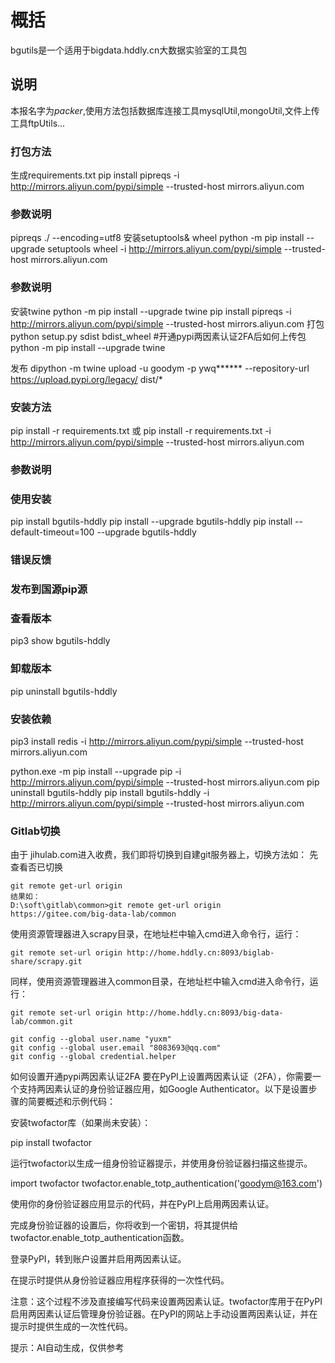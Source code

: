 # 概括
bgutils是一个适用于bigdata.hddly.cn大数据实验室的工具包
## 说明
本报名字为*packer*,使用方法包括数据库连接工具mysqlUtil,mongoUtil,文件上传工具ftpUtils...

### 打包方法
生成requirements.txt
pip install pipreqs -i http://mirrors.aliyun.com/pypi/simple --trusted-host mirrors.aliyun.com
### 参数说明
pipreqs ./ --encoding=utf8
安装setuptools& wheel
python -m pip install --upgrade setuptools wheel -i http://mirrors.aliyun.com/pypi/simple --trusted-host mirrors.aliyun.com
### 参数说明
安装twine
python -m pip install --upgrade twine pip install pipreqs -i http://mirrors.aliyun.com/pypi/simple --trusted-host mirrors.aliyun.com
打包
python setup.py sdist bdist_wheel
#开通pypi两因素认证2FA后如何上传包
python -m pip install --upgrade twine 

发布
dipython -m twine upload -u goodym -p ywq****** --repository-url https://upload.pypi.org/legacy/  dist/*
### 安装方法
pip install -r requirements.txt
或
pip install -r requirements.txt  -i http://mirrors.aliyun.com/pypi/simple --trusted-host mirrors.aliyun.com
### 参数说明

### 使用安装
pip install bgutils-hddly
pip install --upgrade bgutils-hddly
pip install --default-timeout=100 --upgrade bgutils-hddly
### 错误反馈
### 发布到国源pip源

### 查看版本
pip3 show bgutils-hddly

### 卸载版本
pip uninstall bgutils-hddly

### 安装依赖
pip3 install redis -i http://mirrors.aliyun.com/pypi/simple --trusted-host mirrors.aliyun.com

python.exe -m pip install --upgrade pip -i http://mirrors.aliyun.com/pypi/simple --trusted-host mirrors.aliyun.com
pip uninstall bgutils-hddly
pip install bgutils-hddly  -i http://mirrors.aliyun.com/pypi/simple --trusted-host mirrors.aliyun.com

### Gitlab切换
由于 jihulab.com进入收费，我们即将切换到自建git服务器上，切换方法如：
先查看否已切换
```
git remote get-url origin
结果如：
D:\soft\gitlab\common>git remote get-url origin
https://gitee.com/big-data-lab/common
```
使用资源管理器进入scrapy目录，在地址栏中输入cmd进入命令行，运行：
```
git remote set-url origin http://home.hddly.cn:8093/biglab-share/scrapy.git
```
同样，使用资源管理器进入common目录，在地址栏中输入cmd进入命令行，运行：
```
git remote set-url origin http://home.hddly.cn:8093/big-data-lab/common.git

git config --global user.name "yuxm"
git config --global user.email "8083693@qq.com"
git config --global credential.helper

```


如何设置开通pypi两因素认证2FA
要在PyPI上设置两因素认证（2FA），你需要一个支持两因素认证的身份验证器应用，如Google Authenticator。以下是设置步骤的简要概述和示例代码：

安装twofactor库（如果尚未安装）：

pip install twofactor

运行twofactor以生成一组身份验证器提示，并使用身份验证器扫描这些提示。

import twofactor
twofactor.enable_totp_authentication('goodym@163.com')

使用你的身份验证器应用显示的代码，并在PyPI上启用两因素认证。

完成身份验证器的设置后，你将收到一个密钥，将其提供给twofactor.enable_totp_authentication函数。

登录PyPI，转到账户设置并启用两因素认证。

在提示时提供从身份验证器应用程序获得的一次性代码。

注意：这个过程不涉及直接编写代码来设置两因素认证。twofactor库用于在PyPI启用两因素认证后管理身份验证器。在PyPI的网站上手动设置两因素认证，并在提示时提供生成的一次性代码。

提示：AI自动生成，仅供参考
